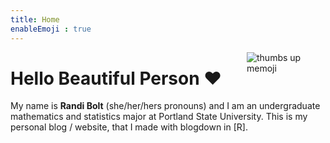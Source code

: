 ```yaml
---
title: Home
enableEmoji : true
---
```


[<img src="/./_index_files/memoji.PNG" style="max-width:25%;min-width:40px;float:right;" alt="thumbs up memoji" />](https://github.com/yihui/hugo-xmin)


# Hello Beautiful Person :heart:

My name is **Randi Bolt** (she/her/hers pronouns) and I am an undergraduate mathematics and statistics major at Portland State University. This is my personal blog / website, that I made with blogdown in [R]. 

